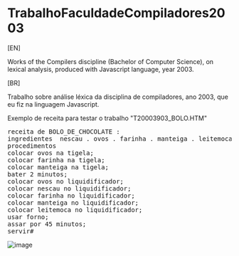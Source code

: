 # TrabalhoFaculdadeCompiladores2003


[EN]

Works of the Compilers discipline (Bachelor of Computer Science), on lexical analysis, produced with Javascript language, year 2003.



[BR]

Trabalho sobre análise léxica da disciplina de compiladores, ano 2003, que eu fiz na linguagem Javascript.

Exemplo de receita para testar o trabalho "T20003903_BOLO.HTM"

<pre>
receita de BOLO_DE_CHOCOLATE : 
ingredientes  nescau . ovos . farinha . manteiga . leitemoca
procedimentos
colocar ovos na tigela;
colocar farinha na tigela;
colocar manteiga na tigela;
bater 2 minutos;
colocar ovos no liquidificador;
colocar nescau no liquidificador;
colocar farinha no liquidificador;
colocar manteiga no liquidificador;
colocar leitemoca no liquidificador;
usar forno;
assar por 45 minutos;
servir#
</pre>

![image](https://user-images.githubusercontent.com/57003640/144707084-5905cf92-f529-40fb-af01-c2c2bc3617d6.png)
